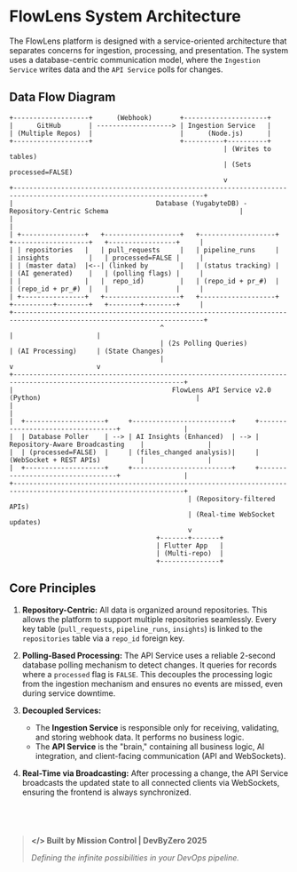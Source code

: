# FlowLens System Architecture

The FlowLens platform is designed with a service-oriented architecture that separates concerns for ingestion, processing, and presentation. The system uses a database-centric communication model, where the `Ingestion Service` writes data and the `API Service` polls for changes.

## Data Flow Diagram

```
+-------------------+      (Webhook)       +---------------------+
|      GitHub       | -------------------> | Ingestion Service   |
| (Multiple Repos)  |                      |      (Node.js)      |
+-------------------+                      +----------+----------+
                                                      | (Writes to tables)
                                                      | (Sets processed=FALSE)
                                                      v
+----------------------------------------------------------------------------------------------------------------------+
|                                    Database (YugabyteDB) - Repository-Centric Schema                                 |
|                                                                                                                      |
| +----------------+   +-------------------+   +-------------------+   +-------------------+   +-----------------+     |
| | repositories   |   | pull_requests     |   | pipeline_runs     |   | insights          |   | processed=FALSE |     |
| | (master data)  |<--| (linked by        |   | (status tracking) |   | (AI generated)    |   | (polling flags) |     |
| |                |   |  repo_id)         |   | (repo_id + pr_#)  |   | (repo_id + pr_#)  |   |                 |     |
| +----------------+   +-------------------+   +-------------------+   +----------+--------+   +--------+--------+     |
+----------------------------------------------------------------------------------------------------------------------+
                                      ^                                              |                     |
                                      | (2s Polling Queries)                         | (AI Processing)     | (State Changes)
                                      |                                              v                     v
+-----------------------------------------------------------------------------------------------------------------+
|                                        FlowLens API Service v2.0 (Python)                                       |
|                                                                                                                 |
|  +--------------------+     +-------------------------+     +----------------------------------+                |
|  | Database Poller    | --> | AI Insights (Enhanced)  | --> | Repository-Aware Broadcasting    |                |
|  | (processed=FALSE)  |     | (files_changed analysis)|     | (WebSocket + REST APIs)          |                |
|  +--------------------+     +-------------------------+     +----------------------------------+                |
+-----------------------------------------------------------------------------------------------------------------+
                                             | (Repository-filtered APIs)
                                             | (Real-time WebSocket updates)
                                             v
                                     +-------+-------+
                                     | Flutter App   |
                                     | (Multi-repo)  |
                                     +---------------+
```

## Core Principles

1.  **Repository-Centric:** All data is organized around repositories. This allows the platform to support multiple repositories seamlessly. Every key table (`pull_requests`, `pipeline_runs`, `insights`) is linked to the `repositories` table via a `repo_id` foreign key.

2.  **Polling-Based Processing:** The API Service uses a reliable 2-second database polling mechanism to detect changes. It queries for records where a `processed` flag is `FALSE`. This decouples the processing logic from the ingestion mechanism and ensures no events are missed, even during service downtime.

3.  **Decoupled Services:**
    *   The **Ingestion Service** is responsible only for receiving, validating, and storing webhook data. It performs no business logic.
    *   The **API Service** is the "brain," containing all business logic, AI integration, and client-facing communication (API and WebSockets).

4.  **Real-Time via Broadcasting:** After processing a change, the API Service broadcasts the updated state to all connected clients via WebSockets, ensuring the frontend is always synchronized.

</br>

> #
>
> **</> Built by Mission Control | DevByZero 2025**
>
> *Defining the infinite possibilities in your DevOps pipeline.*
> ##